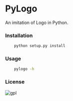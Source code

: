 # PyLogo
An imitation of Logo in Python.

### Installation
```sh
	python setup.py install
```

### Usage
```sh
	pylogo -h
```

### License
![gpl](https://cloud.githubusercontent.com/assets/7397433/9025904/67008062-3936-11e5-8803-e5b164a0dfc0.png)

